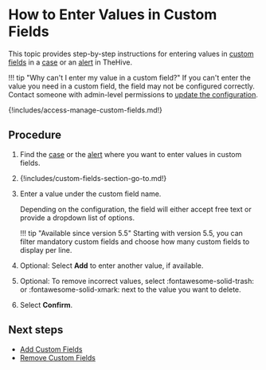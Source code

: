 # How to Enter Values in Custom Fields

This topic provides step-by-step instructions for entering values in [custom fields](../custom-fields/about-custom-fields.md) in a [case](about-cases.md) or an [alert](../alerts/about-alerts.md) in TheHive.

!!! tip "Why can't I enter my value in a custom field?"
    If you can't enter the value you need in a custom field, the field may not be configured correctly. Contact someone with admin-level permissions to [update the configuration](../../../administration/custom-fields/edit-a-custom-field.md).

{!includes/access-manage-custom-fields.md!}

## Procedure

1. Find the [case](../cases/search-for-cases/find-a-case.md) or the [alert](../alerts/search-for-alerts/find-an-alert.md) where you want to enter values in custom fields.

2. {!includes/custom-fields-section-go-to.md!}

3. Enter a value under the custom field name.

    Depending on the configuration, the field will either accept free text or provide a dropdown list of options.

    !!! tip "Available since version 5.5"
        Starting with version 5.5, you can filter mandatory custom fields and choose how many custom fields to display per line.

4. Optional: Select **Add** to enter another value, if available.

5. Optional: To remove incorrect values, select :fontawesome-solid-trash: or :fontawesome-solid-xmark: next to the value you want to delete.

6. Select **Confirm**.

## Next steps

* [Add Custom Fields](add-custom-fields.md)
* [Remove Custom Fields](remove-custom-fields.md)